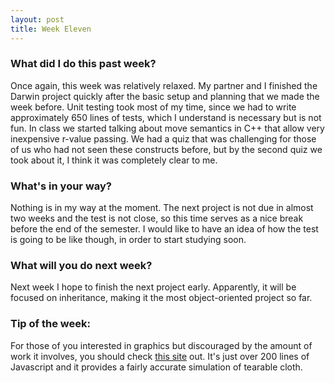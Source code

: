 ```yaml
---
layout: post
title: Week Eleven
---
```


### What did I do this past week?
Once again, this week was relatively relaxed. My partner and I finished the Darwin project quickly after the basic setup and planning that we made the week before. Unit testing took most of my time, since we had to write approximately 650 lines of tests, which I understand is necessary but is not fun. In class we started talking about move semantics in C++ that allow very inexpensive r-value passing. We had a quiz that was challenging for those of us who had not seen these constructs before, but by the second quiz we took about it, I think it was completely clear to me.

### What's in your way?
Nothing is in my way at the moment. The next project is not due in almost two weeks and the test is not close, so this time serves as a nice break before the end of the semester. I would like to have an idea of how the test is going to be like though, in order to start studying soon.

### What will you do next week?
Next week I hope to finish the next project early. Apparently, it will be focused on inheritance, making it the most object-oriented project so far.

### Tip of the week:
For those of you interested in graphics but discouraged by the amount of work it involves, you should check [this site](http://codepen.io/dissimulate/details/eZxEBO/) out. It's just over 200 lines of Javascript and it provides a fairly accurate simulation of tearable cloth.
